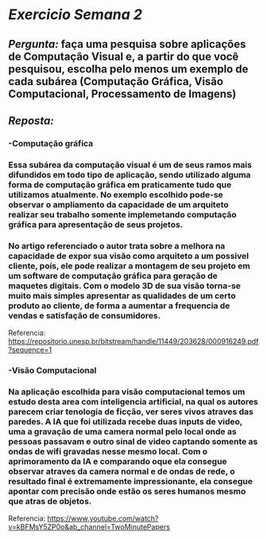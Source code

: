 # *Exercicio Semana 2*

## *Pergunta:*   faça uma pesquisa sobre aplicações de Computação Visual e, a partir do que você pesquisou, escolha pelo menos um exemplo de cada subárea (Computação Gráfica, Visão Computacional, Processamento de Imagens)

## *Reposta:*    

### -Computação gráfica
###   Essa subárea da computação visual é um de seus ramos mais difundidos em todo tipo de aplicação, sendo utilizado alguma forma de computação gráfica em praticamente tudo que utilizamos atualmente. No exemplo escolhido pode-se observar o ampliamento da capacidade de um arquiteto realizar seu trabalho somente implemetando computação gráfica para apresentação de seus projetos. 
###   No artigo referenciado o autor trata sobre a melhora na capacidade de expor sua visão como arquiteto a um possivel cliente, poís, ele pode realizar a montagem de seu projeto em um software de computação gráfica para geração de maquetes digitais. Com o modelo 3D de sua visão torna-se muito mais simples apresentar as qualidades de um certo produto ao cliente, de forma a aumentar a frequencia de vendas e satisfação de consumidores. 

Referencia: https://repositorio.unesp.br/bitstream/handle/11449/203628/000916249.pdf?sequence=1

### -Visão Computacional
###   Na aplicação escolhida para visão computacional temos um estudo desta area com inteligencia artificial, na qual os autores parecem criar tenologia de ficção, ver seres vivos atraves das paredes. A IA que foi utilizada recebe duas inputs de video, uma a gravação de uma camera normal pelo local onde as pessoas passavam e outro sinal de video captando somente as ondas de wifi gravadas nesse mesmo local. Com o aprimoramento da IA e comparando oque ela consegue observar atraves da camera normal e de ondas de rede, o resultado final é extremamente impressionante, ela consegue apontar com precisão onde estão os seres humanos mesmo que atras de objetos.

Referencia: https://www.youtube.com/watch?v=kBFMsY5ZP0o&ab_channel=TwoMinutePapers
